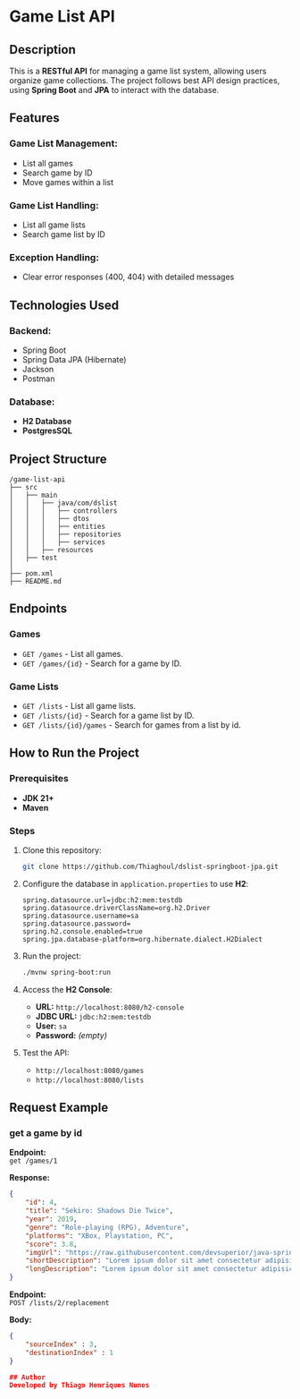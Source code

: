 # Game List API

## Description
This is a **RESTful API** for managing a game list system, allowing users organize game collections. The project follows best API design practices, using **Spring Boot** and **JPA** to interact with the database.

## Features

### Game List Management:
- List all games
- Search game by ID
- Move games within a list

### Game List Handling:
- List all game lists
- Search game list by ID

### Exception Handling:
- Clear error responses (400, 404) with detailed messages

## Technologies Used

### Backend:
- Spring Boot  
- Spring Data JPA (Hibernate)  
- Jackson
- Postman

### Database:
- **H2 Database**  
- **PostgresSQL**  

## Project Structure
```
/game-list-api
├── src
│   ├── main
│   │   ├── java/com/dslist
│   │   │   ├── controllers
│   │   │   ├── dtos
│   │   │   ├── entities
│   │   │   ├── repositories
│   │   │   ├── services
│   │   ├── resources
│   ├── test
│
├── pom.xml
├── README.md
```

## Endpoints

### **Games**
- `GET /games` - List all games.  
- `GET /games/{id}` - Search for a game by ID.  

### **Game Lists**
- `GET /lists` - List all game lists.  
- `GET /lists/{id}` - Search for a game list by ID.
- `GET /lists/{id}/games` - Search for games from a list by id.  

## How to Run the Project

### **Prerequisites**
- **JDK 21+**  
- **Maven**

### **Steps**
1. Clone this repository:
   ```sh
   git clone https://github.com/Thiaghoul/dslist-springboot-jpa.git
   ```
2. Configure the database in `application.properties` to use **H2**:
   ```properties
   spring.datasource.url=jdbc:h2:mem:testdb
   spring.datasource.driverClassName=org.h2.Driver
   spring.datasource.username=sa
   spring.datasource.password=
   spring.h2.console.enabled=true
   spring.jpa.database-platform=org.hibernate.dialect.H2Dialect
   ```
3. Run the project:
   ```sh
   ./mvnw spring-boot:run
   ```
4. Access the **H2 Console**:
   - **URL:** `http://localhost:8080/h2-console`  
   - **JDBC URL:** `jdbc:h2:mem:testdb`  
   - **User:** `sa`  
   - **Password:** *(empty)*

5. Test the API:
   - `http://localhost:8080/games`  
   - `http://localhost:8080/lists`  

## Request Example

### get a game by id

**Endpoint:**  
`get /games/1`

**Response:**  
```json
{
    "id": 4,
    "title": "Sekiro: Shadows Die Twice",
    "year": 2019,
    "genre": "Role-playing (RPG), Adventure",
    "platforms": "XBox, Playstation, PC",
    "score": 3.8,
    "imgUrl": "https://raw.githubusercontent.com/devsuperior/java-spring-dslist/main/resources/4.png",
    "shortDescription": "Lorem ipsum dolor sit amet consectetur adipisicing elit. Odit esse officiis corrupti unde repellat non quibusdam! Id nihil itaque ipsum!",
    "longDescription": "Lorem ipsum dolor sit amet consectetur adipisicing elit. Delectus dolorum illum placeat eligendi, quis maiores veniam. Incidunt dolorum, nisi deleniti dicta odit voluptatem nam provident temporibus reprehenderit blanditiis consectetur tenetur. Dignissimos blanditiis quod corporis iste, aliquid perspiciatis architecto quasi tempore ipsam voluptates ea ad distinctio, sapiente qui, amet quidem culpa."
}

```
**Endpoint:**  
`POST /lists/2/replacement`

**Body:**  
```json
{
    "sourceIndex" : 3,
    "destinationIndex" : 1
}

## Author
Developed by Thiago Henriques Nunes

